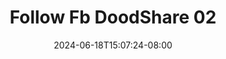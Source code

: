 --- 
title: "Follow Fb DoodShare 02"
description: "nonton bokep Follow Fb DoodShare 02 terbaru video full new"
date: 2024-06-18T15:07:24-08:00
file_code: "34zihlqhyj9o"
draft: false
cover: "r5tavcmisnfd8hsu.jpg"
tags: ["Follow", "DoodShare", "bokep-indo", "bokep-viral", "bokep-ig"]
length: 173
fld_id: "1235738"
foldername: "Aset Pribadi Kesebar"
categories: ["Aset Pribadi Kesebar"]
views: 71
---